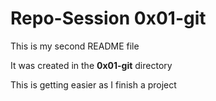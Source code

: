 # Repo-Session 0x01-git

This is my second README file

It was created in the **0x01-git** directory


This is getting easier as I finish a project
